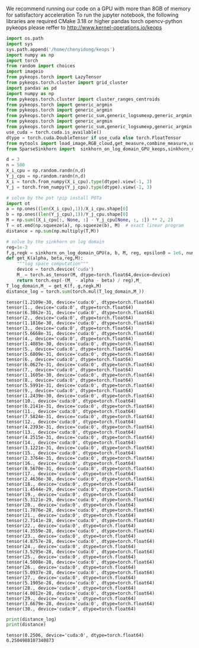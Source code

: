 We recommend running our code on a GPU with more than 8GB of memory for satisfactory acceleration
To run the jupyter notebook, the following libraries are required
CMake 3.18 or higher
pandas 
torch
opencv-python  
pykeops   please reffer to http://www.kernel-operations.io/keops 



```python
import os.path
import sys
sys.path.append('/home/chenyidong/keops')
import numpy as np
import torch
from random import choices
import imageio
from pykeops.torch import LazyTensor
from pykeops.torch.cluster import grid_cluster
import pandas as pd
import numpy as np
from pykeops.torch.cluster import cluster_ranges_centroids
from pykeops.torch import generic_argmin
from pykeops.torch import generic_argmin
from pykeops.torch import generic_sum,generic_logsumexp,generic_argmin
from pykeops.torch import generic_argmin
from pykeops.torch import generic_sum,generic_logsumexp,generic_argmin
use_cuda = torch.cuda.is_available()
dtype = torch.cuda.DoubleTensor if use_cuda else torch.FloatTensor
from mytools import load_image,RGB_cloud,get_measure,combine_measure,squared_distances,sort_clusters,progate
from SparseSinkhorn import  sinkhorn_on_log_domain_GPU_keops,sinkhorn_on_log_domain_GPU
```

 



```python
d = 3
n = 500
X_i_cpu = np.random.randn(n,d) 
Y_j_cpu = np.random.randn(n,d)
X_i = torch.from_numpy(X_i_cpu).type(dtype).view(-1, 3)
Y_j = torch.from_numpy(Y_j_cpu).type(dtype).view(-1, 3)
```


```python
# solve by the pot !pip install POTa
import ot
a = np.ones((len(X_i_cpu),1))/X_i_cpu.shape[0]
b = np.ones((len(Y_j_cpu),1))/Y_j_cpu.shape[0]
M = np.sum((X_i_cpu[:, None, :] - Y_j_cpu[None, :, :]) ** 2, 2)
T = ot.emd(np.squeeze(a), np.squeeze(b), M)  # exact linear program
distance = np.sum(np.multiply(T,M))
```


```python
# solve by the sinkhorn on log domain
reg=1e-3
f,g,regk = sinkhorn_on_log_domain_GPU(a, b, M, reg, epsilon0 = 1e6, numItermax=30,stopThr=1e-9)
def get_K(alpha, beta,reg,M):
    """log space computation"""
    device = torch.device('cuda')
    M_ = torch.as_tensor(M, dtype=torch.float64,device=device)
    return torch.exp(-(M_ - alpha - beta) / reg),M_
T_log_domain,M_ = get_K(f, g,regk,M)
distance_log = torch.sum(torch.mul(T_log_domain,M_))
```

    tensor(1.2109e-30, device='cuda:0', dtype=torch.float64)
    tensor(1., device='cuda:0', dtype=torch.float64)
    tensor(6.3862e-31, device='cuda:0', dtype=torch.float64)
    tensor(2., device='cuda:0', dtype=torch.float64)
    tensor(1.1816e-30, device='cuda:0', dtype=torch.float64)
    tensor(3., device='cuda:0', dtype=torch.float64)
    tensor(5.6668e-31, device='cuda:0', dtype=torch.float64)
    tensor(4., device='cuda:0', dtype=torch.float64)
    tensor(1.4085e-30, device='cuda:0', dtype=torch.float64)
    tensor(5., device='cuda:0', dtype=torch.float64)
    tensor(5.6809e-31, device='cuda:0', dtype=torch.float64)
    tensor(6., device='cuda:0', dtype=torch.float64)
    tensor(6.0627e-31, device='cuda:0', dtype=torch.float64)
    tensor(7., device='cuda:0', dtype=torch.float64)
    tensor(1.1605e-30, device='cuda:0', dtype=torch.float64)
    tensor(8., device='cuda:0', dtype=torch.float64)
    tensor(5.5991e-31, device='cuda:0', dtype=torch.float64)
    tensor(9., device='cuda:0', dtype=torch.float64)
    tensor(1.2439e-30, device='cuda:0', dtype=torch.float64)
    tensor(10., device='cuda:0', dtype=torch.float64)
    tensor(6.2141e-31, device='cuda:0', dtype=torch.float64)
    tensor(11., device='cuda:0', dtype=torch.float64)
    tensor(7.5824e-31, device='cuda:0', dtype=torch.float64)
    tensor(12., device='cuda:0', dtype=torch.float64)
    tensor(4.2393e-31, device='cuda:0', dtype=torch.float64)
    tensor(13., device='cuda:0', dtype=torch.float64)
    tensor(4.2515e-31, device='cuda:0', dtype=torch.float64)
    tensor(14., device='cuda:0', dtype=torch.float64)
    tensor(3.1221e-31, device='cuda:0', dtype=torch.float64)
    tensor(15., device='cuda:0', dtype=torch.float64)
    tensor(2.3764e-31, device='cuda:0', dtype=torch.float64)
    tensor(16., device='cuda:0', dtype=torch.float64)
    tensor(8.5670e-31, device='cuda:0', dtype=torch.float64)
    tensor(17., device='cuda:0', dtype=torch.float64)
    tensor(2.4636e-30, device='cuda:0', dtype=torch.float64)
    tensor(18., device='cuda:0', dtype=torch.float64)
    tensor(1.4544e-29, device='cuda:0', dtype=torch.float64)
    tensor(19., device='cuda:0', dtype=torch.float64)
    tensor(5.3121e-29, device='cuda:0', dtype=torch.float64)
    tensor(20., device='cuda:0', dtype=torch.float64)
    tensor(1.7076e-28, device='cuda:0', dtype=torch.float64)
    tensor(21., device='cuda:0', dtype=torch.float64)
    tensor(2.7141e-28, device='cuda:0', dtype=torch.float64)
    tensor(22., device='cuda:0', dtype=torch.float64)
    tensor(4.3559e-28, device='cuda:0', dtype=torch.float64)
    tensor(23., device='cuda:0', dtype=torch.float64)
    tensor(4.8757e-28, device='cuda:0', dtype=torch.float64)
    tensor(24., device='cuda:0', dtype=torch.float64)
    tensor(3.5295e-28, device='cuda:0', dtype=torch.float64)
    tensor(25., device='cuda:0', dtype=torch.float64)
    tensor(4.5008e-28, device='cuda:0', dtype=torch.float64)
    tensor(26., device='cuda:0', dtype=torch.float64)
    tensor(5.0937e-28, device='cuda:0', dtype=torch.float64)
    tensor(27., device='cuda:0', dtype=torch.float64)
    tensor(5.1905e-28, device='cuda:0', dtype=torch.float64)
    tensor(28., device='cuda:0', dtype=torch.float64)
    tensor(4.0012e-28, device='cuda:0', dtype=torch.float64)
    tensor(29., device='cuda:0', dtype=torch.float64)
    tensor(3.6679e-28, device='cuda:0', dtype=torch.float64)
    tensor(30., device='cuda:0', dtype=torch.float64)



```python
print(distance_log)
print(distance)
```

    tensor(0.2506, device='cuda:0', dtype=torch.float64)
    0.2504988107340873


 